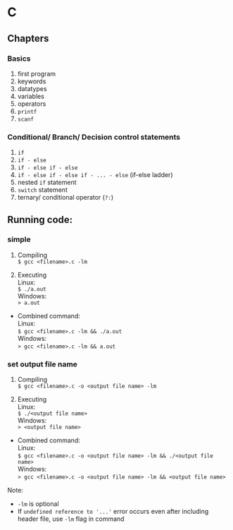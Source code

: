 # C

## Chapters
### Basics
1. first program
1. keywords
1. datatypes
1. variables
1. operators
1. `printf`
1. `scanf`

### Conditional/ Branch/ Decision control statements
1. `if`
1. `if - else`
1. `if - else if - else`
1. `if - else if - else if - ... - else` (if-else ladder)
1. nested `if` statement
1. `switch` statement
1. ternary/ conditional operator (`?:`)


## Running code:
### simple

1. Compiling  
```$ gcc <filename>.c -lm```

2. Executing  
Linux:  
```$ ./a.out```  
Windows:  
```> a.out```

- Combined command:  
Linux:  
```$ gcc <filename>.c -lm && ./a.out```  
Windows:  
```> gcc <filename>.c -lm && a.out```



### set output file name
1. Compiling  
```$ gcc <filename>.c -o <output file name> -lm```

2. Executing  
Linux:  
```$ ./<output file name>```  
Windows:  
```> <output file name>```

- Combined command:  
Linux:  
```$ gcc <filename>.c -o <output file name> -lm && ./<output file name>```  
Windows:  
```> gcc <filename>.c -o <output file name> -lm && <output file name>```

Note: 
- `-lm` is optional
- If `undefined reference to '...'` error occurs even after including header file, use `-lm` flag in command

